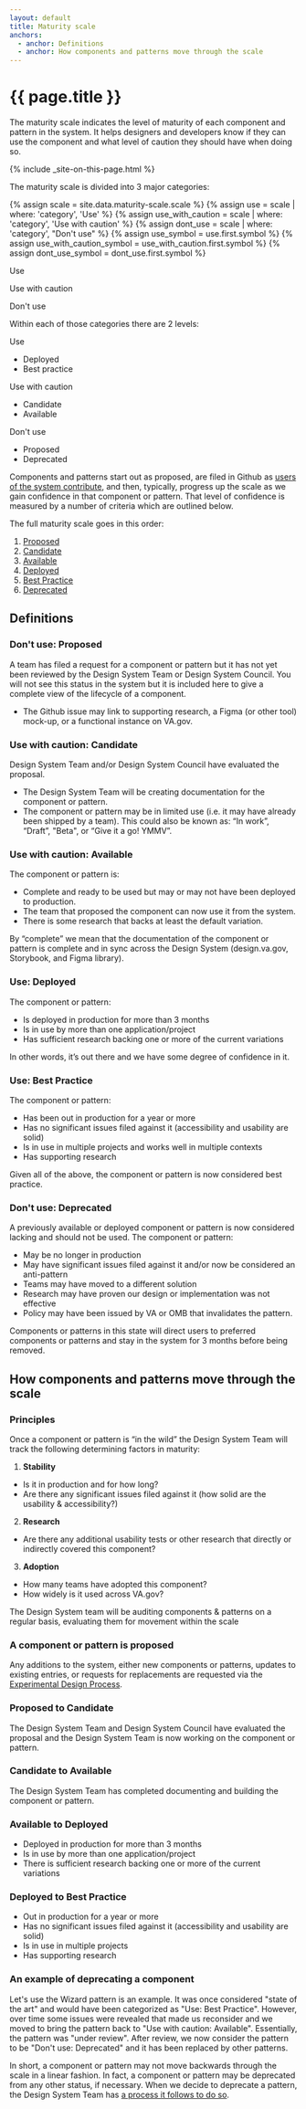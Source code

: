 ```yaml
---
layout: default
title: Maturity scale
anchors:
  - anchor: Definitions
  - anchor: How components and patterns move through the scale
---
```


# {{ page.title }}

<div class="va-introtext">
  The maturity scale indicates the level of maturity of each component and pattern in the system. It helps designers and developers know if they can use the component and what level of caution they should have when doing so.
</div>

{% include _site-on-this-page.html %}

The maturity scale is divided into 3 major categories:

  
{% assign scale = site.data.maturity-scale.scale %}
{% assign use = scale | where: 'category', 'Use' %}
{% assign use_with_caution = scale | where: 'category', 'Use with caution' %}
{% assign dont_use = scale | where: 'category', "Don't use" %}
{% assign use_symbol = use.first.symbol %}
{% assign use_with_caution_symbol = use_with_caution.first.symbol %}
{% assign dont_use_symbol = dont_use.first.symbol %}

<p>
  <va-icon icon={{use_symbol}} size="3" class="site-sidenav-status site-sidenav-status--large site-sidenav-status--use"></va-icon>
  <span class="usa-label site-component-status site-component-status--use">Use</span>
</p>

<p>
  <va-icon icon={{use_with_caution_symbol}} size="3" class="site-sidenav-status site-sidenav-status--large site-sidenav-status--use-with-caution"></va-icon>
  <span class="usa-label site-component-status site-component-status--use-with-caution">Use with caution</span>
</p>

<p>
  <va-icon icon={{dont_use_symbol}} size="3" class="site-sidenav-status site-sidenav-status--large site-sidenav-status--dont-use"></va-icon>
  <span class="usa-label site-component-status site-component-status--dont-use">Don't use</span>
</p>

Within each of those categories there are 2 levels:

<p>
  <va-icon icon={{use_symbol}} size="3" class="site-sidenav-status site-sidenav-status--large site-sidenav-status--use"></va-icon>
  <span class="usa-label site-component-status site-component-status--use">Use</span>
</p>

  * Deployed
  * Best practice

<p>
  <va-icon icon={{use_with_caution_symbol}} size="3" class="site-sidenav-status site-sidenav-status--large site-sidenav-status--use-with-caution"></va-icon>
  <span class="usa-label site-component-status site-component-status--use-with-caution">Use with caution</span>
</p>

  * Candidate
  * Available

<p>
  <va-icon icon={{dont_use_symbol}} size="3" class="site-sidenav-status site-sidenav-status--large site-sidenav-status--dont-use"></va-icon>
  <span class="usa-label site-component-status site-component-status--dont-use">Don't use</span>
</p>

  * Proposed
  * Deprecated

Components and patterns start out as proposed, are filed in Github as [users of the system contribute](contributing-to-the-design-system), and then, typically, progress up the scale as we gain confidence in that component or pattern. That level of confidence is measured by a number of criteria which are outlined below.

The full maturity scale goes in this order:

1. [Proposed](#dont-use-proposed)
2. [Candidate](#use-with-caution-candidate)
3. [Available](#use-with-caution-available)
4. [Deployed](#use-deployed)
5. [Best Practice](#use-best-practice)
6. [Deprecated](#dont-use-deprecated)

## Definitions

<h3 id="dont-use-proposed" class="site-component-status-heading">
  <va-icon icon={{dont_use_symbol}} size="4" class="site-sidenav-status site-sidenav-status--large site-sidenav-status--dont-use"></va-icon>
  <span class="usa-label site-component-status site-component-status--dont-use-proposed">
    Don't use: Proposed
  </span>
</h3>

A team has filed a request for a component or pattern but it has not yet been reviewed by the Design System Team or Design System Council. You will not see this status in the system but it is included here to give a complete view of the lifecycle of a component.

* The Github issue may link to supporting research, a Figma (or other tool) mock-up, or a functional instance on VA.gov. 

<h3 id="use-with-caution-candidate" class="site-component-status-heading">
  <va-icon icon={{use_with_caution_symbol}} size="4" class="site-sidenav-status site-sidenav-status--large site-sidenav-status--use-with-caution"></va-icon>
  <span class="usa-label site-component-status site-component-status--use-with-caution-candidate">
    Use with caution: Candidate
  </span>
</h3>

Design System Team and/or Design System Council have evaluated the proposal. 

* The Design System Team will be creating documentation for the component or pattern. 
* The component or pattern may be in limited use (i.e. it may have already been shipped by a team). This could also be known as: “In work”, “Draft”, "Beta", or “Give it a go! YMMV”.

<h3 id="use-with-caution-available" class="site-component-status-heading">
  <va-icon icon={{use_with_caution_symbol}} size="4" class="site-sidenav-status site-sidenav-status--large site-sidenav-status--use-with-caution"></va-icon>
  <span class="usa-label site-component-status site-component-status--use-with-caution-available">
    Use with caution: Available
  </span>
</h3>

The component or pattern is:

* Complete and ready to be used but may or may not have been deployed to production.
* The team that proposed the component can now use it from the system.
* There is some research that backs at least the default variation.

By “complete” we mean that the documentation of the component or pattern is complete and in sync across the Design System (design.va.gov, Storybook, and Figma library). 

<h3 id="use-deployed" class="site-component-status-heading">
  <va-icon icon={{use_symbol}} size="4" class="site-sidenav-status site-sidenav-status--large site-sidenav-status--use"></va-icon>
  <span class="usa-label site-component-status site-component-status--use-deployed">
    Use: Deployed
  </span>
</h3>

The component or pattern:

* Is deployed in production for more than 3 months
* Is in use by more than one application/project
* Has sufficient research backing one or more of the current variations

In other words, it’s out there and we have some degree of confidence in it.

<h3 id="use-best-practice" class="site-component-status-heading">
  <va-icon icon={{use_symbol}} size="4" class="site-sidenav-status site-sidenav-status--large site-sidenav-status--use"></va-icon>
  <span class="usa-label site-component-status site-component-status--use-best-practice">
    Use: Best Practice
  </span>
</h3>

The component or pattern:

* Has been out in production for a year or more
* Has no significant issues filed against it (accessibility and usability are solid)
* Is in use in multiple projects and works well in multiple contexts
* Has supporting research

Given all of the above, the component or pattern is now considered best practice.

<h3 id="dont-use-deprecated" class="site-component-status-heading">
  <va-icon icon={{dont_use_symbol}} size="4" class="site-sidenav-status site-sidenav-status--large site-sidenav-status--dont-use"></va-icon>
  <span class="usa-label site-component-status site-component-status--dont-use-deprecated">
    Don't use: Deprecated
  </span>
</h3>

A previously available or deployed component or pattern is now considered lacking and should not be used. The component or pattern: 

* May be no longer in production
* May have significant issues filed against it and/or now be considered an anti-pattern
* Teams may have moved to a different solution
* Research may have proven our design or implementation was not effective
* Policy may have been issued by VA or OMB that invalidates the pattern.

Components or patterns in this state will direct users to preferred components or patterns and stay in the system for 3 months before being removed.

## How components and patterns move through the scale

### Principles

Once a component or pattern is “in the wild” the Design System Team will track the following determining factors in maturity: 

1. **Stability**
  * Is it in production and for how long?
  * Are there any significant issues filed against it (how solid are the usability & accessibility?)
2. **Research**
  * Are there any additional usability tests or other research that directly or indirectly covered this component?
3. **Adoption**
  * How many teams have adopted this component?
  * How widely is it used across VA.gov?

The Design System team will be auditing components & patterns on a regular basis, evaluating them for movement within the scale

### A component or pattern is proposed

Any additions to the system, either new components or patterns, updates to existing entries, or requests for replacements are requested via the [Experimental Design Process](contributing-to-the-design-system).

### Proposed to Candidate 

The Design System Team and Design System Council have evaluated the proposal and the Design System Team is now working on the component or pattern.

### Candidate to Available

The Design System Team has completed documenting and building the component or pattern.

### Available to Deployed

* Deployed in production for more than 3 months
* Is in use by more than one application/project
* There is sufficient research backing one or more of the current variations

### Deployed to Best Practice

* Out in production for a year or more
* Has no significant issues filed against it (accessibility and usability are solid)
* Is in use in multiple projects
* Has supporting research

### An example of deprecating a component

Let's use the Wizard pattern is an example. It was once considered "state of the art" and would have been categorized as "Use: Best Practice". However, over time some issues were revealed that made us reconsider and we moved to bring the pattern back to "Use with caution: Available". Essentially, the pattern was "under review". After review, we now consider the pattern to be "Don't use: Deprecated" and it has been replaced by other patterns.

In short, a component or pattern may not move backwards through the scale in a linear fashion. In fact, a component or pattern may be deprecated from any other status, if necessary. When we decide to deprecate a pattern, the Design System Team has [a process it follows to do so](contributing-to-the-design-system#deprecating-a-component).
